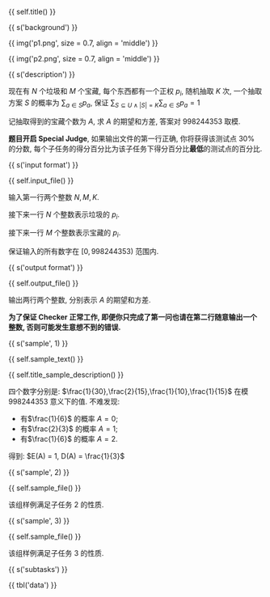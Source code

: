 {{ self.title() }}

{{ s('background') }}

{{ img('p1.png', size = 0.7, align = 'middle') }}

{{ img('p2.png', size = 0.7, align = 'middle') }}

{{ s('description') }}

现在有 $N$ 个垃圾和 $M$ 个宝藏, 每个东西都有一个正权 $p_i$, 随机抽取 $K$ 次, 一个抽取方案 $S$ 的概率为 $\sum_{a\in S}p_a$, 保证 $\sum_{S \subseteq U \wedge |S| = K}\sum_{a\in S }p_a=1$

记抽取得到的宝藏个数为 $A$, 求 $A$ 的期望和方差, 答案对 $998244353$ 取模.

**题目开启 Special Judge**, 如果输出文件的第一行正确, 你将获得该测试点 $30\%$ 的分数, 每个子任务的得分百分比为该子任务下得分百分比**最低**的测试点的百分比.

{{ s('input format') }}

{{ self.input_file() }}

输入第一行两个整数 $N, M, K$.

接下来一行 $N$ 个整数表示垃圾的 $p_i$.

接下来一行 $M$ 个整数表示宝藏的 $p_i$.

保证输入的所有数字在 $[0, 998244353)$ 范围内.

{{ s('output format') }}

{{ self.output_file() }}

输出两行两个整数, 分别表示 $A$ 的期望和方差.

**为了保证 Checker 正常工作, 即便你只完成了第一问也请在第二行随意输出一个整数, 否则可能发生意想不到的错误.**

{{ s('sample', 1) }}

{{ self.sample_text() }}

{{ self.title_sample_description() }}

四个数字分别是: $\frac{1}{30},\frac{2}{15},\frac{1}{10},\frac{1}{15}$ 在模 $998244353$ 意义下的值. 不难发现:

- 有$\frac{1}{6}$ 的概率 $A = 0$;
- 有$\frac{2}{3}$ 的概率 $A = 1$;
- 有$\frac{1}{6}$ 的概率 $A = 2$.

得到: $E(A) = 1, D(A) = \frac{1}{3}$

{{ s('sample', 2) }}

{{ self.sample_file() }}

该组样例满足子任务 2 的性质.

{{ s('sample', 3) }}

{{ self.sample_file() }}

该组样例满足子任务 3 的性质.

{{ s('subtasks') }}

{{ tbl('data') }}